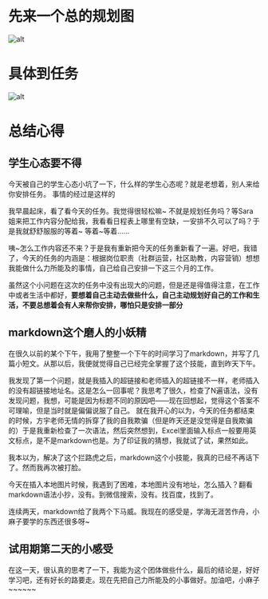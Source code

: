 # 先来一个总的规划图
![alt](/D:/Desktop/工作计划表.png)
# 具体到任务
![alt](/D:/Desktop/每日规划表.png)
# 总结心得
## 学生心态要不得
今天被自己的学生心态小坑了一下，什么样的学生心态呢？就是老想着，别人来给你安排任务。
事情的经过是这样的

我早晨起床，看了看今天的任务。我觉得很轻松嘛~ 不就是规划任务吗？等Sara姐来把工作内容分配给我，我看看日程表上哪里有空缺，一安排不久可以了吗？于是我就舒舒服服的等着~ 等着~等着……

咦~怎么工作内容还不来？于是我有重新把今天的任务重新看了一遍。好吧，我错了，今天的任务的内涵是：根据岗位职责（社群运营，社区助教，内容营销）想想我能做什么力所能及的事情，自己给自己安排一下这三个月的工作。

虽然这个小问题在这次的任务中没有出现大的问题，但是还是得值得注意，在工作中或者生活中都好，**要想着自己主动去做些什么，自己主动规划好自己的工作和生活，不要总想着会有人来帮你安排，哪怕只是安排一部分**
## markdown这个磨人的小妖精
在很久以前的某个下午，我用了整整一个下午的时间学习了markdown，并写了几篇小短文。从那以后，我便就觉得自己已经完全掌握了这个技能，直到昨天下午。

我发现了第一个问题，就是我插入的超链接和老师插入的超链接不一样，老师插入的没有超链接地址名。这是怎么一回事呢？我思考了很久，检查了N遍语法，没有发现问题，我想，可能是因为标题不同的原因吧——现在回想起，觉得这个答案不可理喻，但是当时就是偏偏说服了自己。
就在我开心的以为，今天的任务都结束的时候，方宇老师无情的拆穿了我的自我欺骗（但是昨天还是没觉得是自我欺骗的）于是我重新检查了一次语法，然后突然想到，Excel里面输入标点一般要用英文标点，是不是markdown也是。为了印证我的猜想，我就试了试，果然如此。

我本以为，解决了这个拦路虎之后，markdown这个小技能，我真的已经不再话下了。然而我再次被打脸。

今天在插入本地图片时候，我遇到了困难，本地图片没有地址，怎么插入？翻看markdown语法小抄，没有。到微信搜索，没有。找百度，找到了。

连续两天，markdown给了我两个下马威。我现在的感受是，学海无涯苦作舟，小麻子要学的东西还很多呀~

## 试用期第二天的小感受
在这一天，很认真的思考了一下，我能为这个团体做些什么，最后的结论是，好好学习吧，还有好长的路要走。现在先把自己力所能及的小事做好。加油吧，小麻子~~~~~~

